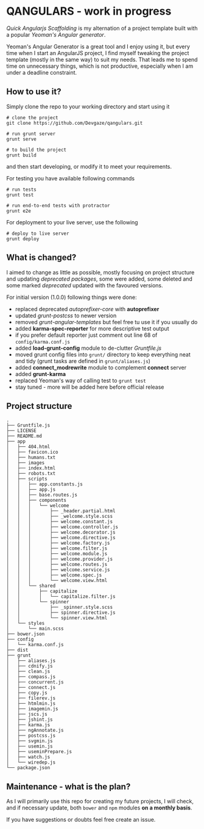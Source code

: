 # QANGULARS - work in progress

*Quick Angularjs Scaffolding* is my alternation of a project template built with a popular *Yeoman's Angular generator*. 

Yeoman's Angular Generator is a great tool and I enjoy using it, but every time when I start an AngularJS project, I find myself tweaking the project template  (mostly in the same way) to suit my needs. That leads me to spend time on unnecessary things, which is not productive, especially when I am under a deadline constraint.

## How to use it?

Simply clone the repo to your working directory and start using it

    # clone the project
    git clone https://github.com/Devgaze/qangulars.git
    
    # run grunt server
    grunt serve

    # to build the project
    grunt build

and then start developing, or modify it to meet your requirements.

For testing you have available following commands

    # run tests
    grunt test

    # run end-to-end tests with protractor
    grunt e2e

For deployment to your live server, use the following

    # deploy to live server
    grunt deploy

## What is changed?

I aimed to change as little as possible, mostly focusing on project structure and updating *deprecated packages*, some were added, some deleted and some marked *deprecated* updated with the favoured versions.

For initial version (1.0.0) following things were done:

 * replaced deprecated *autoprefixer-core* with **autoprefixer**
 * updated *grunt-postcss* to newer version
 * removed *grunt-angular-templates* but feel free tu use it if you usually do
 * added **karma-spec-reporter** for more descriptive test output
  * if you prefer default reporter just comment out line 68 of `config/karma.conf.js`
 * added **load-grunt-config** module to de-clutter *Gruntfile.js*
 * moved grunt config files into `grunt/` directory to keep everything neat and tidy (grunt tasks are defined in `grunt/aliases.js`)
 * added **connect_modrewrite** module to complement **connect** server
 * added **grunt-karma** 
 * replaced Yeoman's way of calling test to `grunt test`
 * stay tuned - more will be added here before official release 


## Project structure

```
.
├── Gruntfile.js
├── LICENSE
├── README.md
├── app
│   ├── 404.html
│   ├── favicon.ico
│   ├── humans.txt
│   ├── images
│   ├── index.html
│   ├── robots.txt
│   ├── scripts
│   │   ├── app.constants.js
│   │   ├── app.js
│   │   ├── base.routes.js
│   │   ├── components
│   │   │   └── welcome
│   │   │       ├── _header.partial.html
│   │   │       ├── _welcome.style.scss
│   │   │       ├── welcome.constant.js
│   │   │       ├── welcome.controller.js
│   │   │       ├── welcome.decorator.js
│   │   │       ├── welcome.directive.js
│   │   │       ├── welcome.factory.js
│   │   │       ├── welcome.filter.js
│   │   │       ├── welcome.module.js
│   │   │       ├── welcome.provider.js
│   │   │       ├── welcome.routes.js
│   │   │       ├── welcome.service.js
│   │   │       ├── welcome.spec.js
│   │   │       └── welcome.view.html
│   │   └── shared
│   │       ├── capitalize
│   │       │   └── capitalize.filter.js
│   │       └── spinner
│   │           ├── _spinner.style.scss
│   │           ├── spinner.directive.js
│   │           └── spinner.view.html
│   └── styles
│       └── main.scss
├── bower.json
├── config
│   └── karma.conf.js
├── dist
├── grunt
│   ├── aliases.js
│   ├── cdnify.js
│   ├── clean.js
│   ├── compass.js
│   ├── concurrent.js
│   ├── connect.js
│   ├── copy.js
│   ├── filerev.js
│   ├── htmlmin.js
│   ├── imagemin.js
│   ├── jscs.js
│   ├── jshint.js
│   ├── karma.js
│   ├── ngAnnotate.js
│   ├── postcss.js
│   ├── svgmin.js
│   ├── usemin.js
│   ├── useminPrepare.js
│   ├── watch.js
│   └── wiredep.js
└── package.json
```

## Maintenance - what is the plan?

As I will primarily use this repo for creating my future projects, I will check, and if necessary update, both `bower` and `npm` modules **on a monthly basis**. 

If you have suggestions or doubts feel free create an issue.

